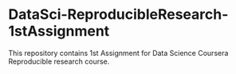 # DataSci-ReproducibleResearch-1stAssignment
This repository contains 1st Assignment for Data Science Coursera Reproducible research course.
